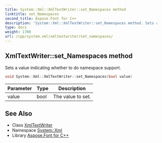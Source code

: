 ```yaml
---
title: System::Xml::XmlTextWriter::set_Namespaces method
linktitle: set_Namespaces
second_title: Aspose.Font for C++
description: 'System::Xml::XmlTextWriter::set_Namespaces method. Sets a value indicating whether to do namespace support in C++.'
type: docs
weight: 1700
url: /cpp/system.xml/xmltextwriter/set_namespaces/
---
```

## XmlTextWriter::set_Namespaces method


Sets a value indicating whether to do namespace support.

```cpp
void System::Xml::XmlTextWriter::set_Namespaces(bool value)
```


| Parameter | Type | Description |
| --- | --- | --- |
| value | bool | The value to set. |

## See Also

* Class [XmlTextWriter](../)
* Namespace [System::Xml](../../)
* Library [Aspose.Font for C++](../../../)
